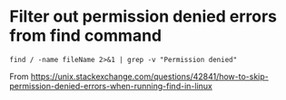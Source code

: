 # Filter out permission denied errors from find command

```
find / -name fileName 2>&1 | grep -v "Permission denied"
```
From <https://unix.stackexchange.com/questions/42841/how-to-skip-permission-denied-errors-when-running-find-in-linux> 
